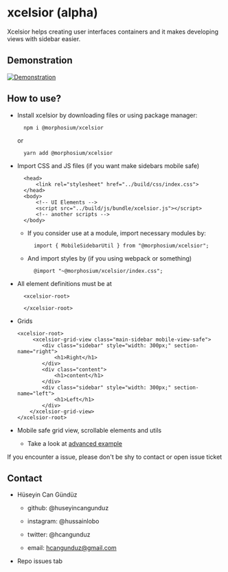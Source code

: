 # xcelsior (alpha)

Xcelsior helps creating user interfaces containers and it makes developing views with sidebar easier.

## Demonstration

[![Demonstration](https://img.youtube.com/vi/03kfVM46Eec/0.jpg)](https://www.youtube.com/watch?v=03kfVM46Eec)
## How to use?

- Install xcelsior by downloading files or using package manager:
        
        npm i @morphosium/xcelsior
    
    or

        yarn add @morphosium/xcelsior

- Import CSS and JS files (if you want make sidebars mobile safe)
        
        <head>
            <link rel="stylesheet" href="../build/css/index.css">
        </head>
        <body>
            <!-- UI Elements -->
            <script src="../build/js/bundle/xcelsior.js"></script>
            <!-- another scripts -->
        </body>

    - If you consider use at a module, import necessary modules by:

            import { MobileSidebarUtil } from "@morphosium/xcelsior";

    - And import styles by (if you using webpack or something)

            @import "~@morphosium/xcelsior/index.css";

- All element definitions must be at 

        <xcelsior-root>

        </xcelsior-root>

- Grids

    ```
    <xcelsior-root>
         <xcelsior-grid-view class="main-sidebar mobile-view-safe">
            <div class="sidebar" style="width: 300px;" section-name="right">
                <h1>Right</h1>
            </div>
            <div class="content">
                <h1>content</h1>  
            </div>
            <div class="sidebar" style="width: 300px;" section-name="left">
                <h1>Left</h1>
            </div>
        </xcelsior-grid-view>
    </xcelsior-root>
    ```

- Mobile safe grid view, scrollable elements and utils
    - Take a look at [advanced example](./examples/mobil-safe-view-advanced.html)


If you encounter a issue, please don't be shy to contact or open issue ticket 

## Contact

- Hüseyin Can Gündüz

  - github: @huseyincangunduz

  - instagram: @hussainlobo

  - twitter: @hcangunduz

  - email: hcangunduz@gmail.com

- Repo issues tab